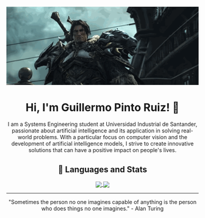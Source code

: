 <p align="center">
    <img src="https://raw.githubusercontent.com/gpintoruiz/gpintoruiz/main/varian_wrynn.gif" alt="Varian Wrynn"/>
</p>

<h1 align="center">Hi, I'm Guillermo Pinto Ruiz! 👋</h1>

<p align="center">I am a Systems Engineering student at Universidad Industrial de Santander, passionate about artificial intelligence and its application in solving real-world problems. With a particular focus on computer vision and the development of artificial intelligence models, I strive to create innovative solutions that can have a positive impact on people's lives.</p>

<h2 align="center">🚀 Languages and Stats</h2>

<p align="center">
    <a href="https://github.com/gpintoruiz">
      <img height=200 align="center" src="https://github-readme-stats.vercel.app/api?username=gpintoruiz&show_icons=true&theme=dark&hide=issues" />
    </a>
    <a href="https://github.com/gpintoruiz">
      <img height=200 align="center" src="https://github-readme-stats.vercel.app/api/top-langs?username=gpintoruiz&layout=compact&langs_count=8&card_width=320&theme=dark" />
    </a>
</p>

---

<p align="center">"Sometimes the person no one imagines capable of anything is the person who does things no one imagines." - Alan Turing</p>
